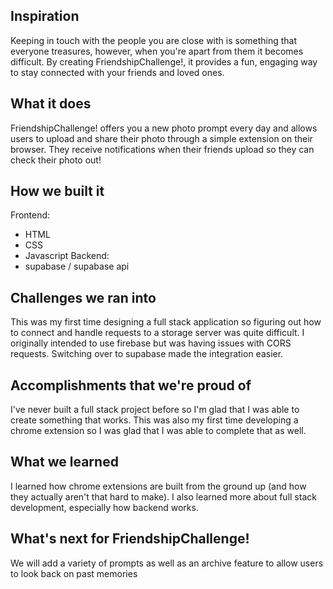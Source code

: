 ## Inspiration
Keeping in touch with the people you are close with is something that everyone treasures, however, when you're apart from them it becomes difficult. By creating FriendshipChallenge!, it provides a fun, engaging way to stay connected with your friends and loved ones. 

## What it does
FriendshipChallenge! offers you a new photo prompt every day and allows users to upload and share their photo through a simple extension on their browser. They receive notifications when their friends upload so they can check their photo out!

## How we built it
Frontend:
- HTML
- CSS
- Javascript
Backend:
- supabase / supabase api

## Challenges we ran into
This was my first time designing a full stack application so figuring out how to connect and handle requests to a storage server was quite difficult. I originally intended to use firebase but was having issues with CORS requests. Switching over to supabase made the integration easier.

## Accomplishments that we're proud of
I've never built a full stack project before so I'm glad that I was able to create something that works. This was also my first time developing a chrome extension so I was glad that I was able to complete that as well.

## What we learned
I learned how chrome extensions are built from the ground up (and how they actually aren't that hard to make). I also learned more about full stack development, especially how backend works.

## What's next for FriendshipChallenge!
We will add a variety of prompts as well as an archive feature to allow users to look back on past memories
